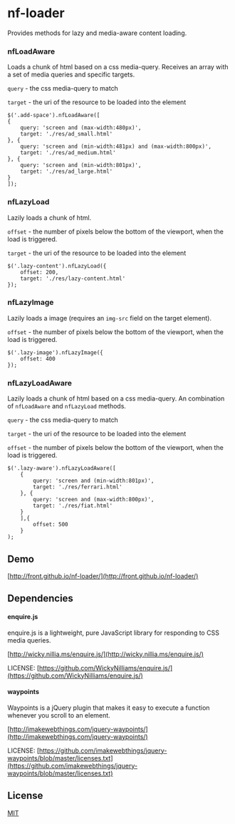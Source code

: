# nf-loader
Provides  methods for lazy and media-aware content loading.

### nfLoadAware

Loads a chunk of html based on a css media-query. Receives an array with a set of media queries and specific targets.

`query` - the css media-query to match

`target` - the uri of the resource to be loaded into the element

```
$('.add-space').nfLoadAware([
{
   	query: 'screen and (max-width:480px)',
	target: './res/ad_small.html'
}, {
	query: 'screen and (min-width:481px) and (max-width:800px)',
	target: './res/ad_medium.html'
}, {
	query: 'screen and (min-width:801px)',
	target: './res/ad_large.html'
}
]);
```

### nfLazyLoad 

Lazily loads a chunk of html.

`offset` - the number of pixels below the bottom of the viewport, when the load is triggered.

`target` -  the uri of the resource to be loaded into the element

```
$('.lazy-content').nfLazyLoad({
	offset: 200,
	target: './res/lazy-content.html'
});
```

### nfLazyImage

Lazily loads a image (requires an `img-src` field on the target element).

`offset` - the number of pixels below the bottom of the viewport, when the load is triggered.

```
$('.lazy-image').nfLazyImage({
	offset: 400
});
```

### nfLazyLoadAware

Lazily loads a chunk of html based on a css media-query. An combination of `nfLoadAware` and `nfLazyLoad` methods. 

`query` - the css media-query to match

`target` - the uri of the resource to be loaded into the element

`offset` - the number of pixels below the bottom of the viewport, when the load is triggered. 

```
$('.lazy-aware').nfLazyLoadAware([
	{
		query: 'screen and (min-width:801px)',
		target: './res/ferrari.html'
	}, {
		query: 'screen and (max-width:800px)',
		target: './res/fiat.html'
	}
	],{
		offset: 500
	}
);
```

## Demo

[http://front.github.io/nf-loader/](http://front.github.io/nf-loader/)

## Dependencies

#### enquire.js 

enquire.js is a lightweight, pure JavaScript library for responding to CSS media queries.

[http://wicky.nillia.ms/enquire.js/](http://wicky.nillia.ms/enquire.js/)

LICENSE: [https://github.com/WickyNilliams/enquire.js/](https://github.com/WickyNilliams/enquire.js/)

#### waypoints

Waypoints is a jQuery plugin that makes it easy to execute a function whenever you scroll to an element.

[http://imakewebthings.com/jquery-waypoints/](http://imakewebthings.com/jquery-waypoints/)

LICENSE: [https://github.com/imakewebthings/jquery-waypoints/blob/master/licenses.txt](https://github.com/imakewebthings/jquery-waypoints/blob/master/licenses.txt)

## License

[MIT](https://github.com/front/nf-loader/blob/master/LICENSE)